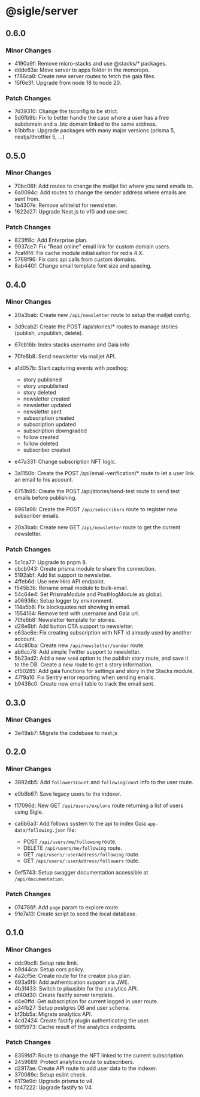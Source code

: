 # @sigle/server

## 0.6.0

### Minor Changes

- 4190a9f: Remove micro-stacks and use @stacks/\* packages.
- ddde83a: Move server to apps folder in the monorepo.
- f786ca8: Create new server routes to fetch the gaia files.
- 15f6e3f: Upgrade from node 18 to node 20.

### Patch Changes

- 7d39310: Change the tsconfig to be strict.
- 5d6fb9b: Fix to better handle the case where a user has a free subdomain and a .btc domain linked to the same address.
- b1bbfba: Upgrade packages with many major versions (prisma 5, nestjs/throttler 5, ...)

## 0.5.0

### Minor Changes

- 70bc06f: Add routes to change the mailjet list where you send emails to.
- 6a0094c: Add routes to change the sender address where emails are sent from.
- 1b4307e: Remove whitelist for newsletter.
- 1622d27: Upgrade Nest.js to v10 and use swc.

### Patch Changes

- 823ff8c: Add Enterprise plan.
- 9937ce7: Fix "Read online" email link for custom domain users.
- 7caf4f4: Fix cache module initialisation for redis 4.X.
- 5768f96: Fix cors api calls from custom domains.
- 8ab440f: Change email template font size and spacing.

## 0.4.0

### Minor Changes

- 20a3bab: Create new `/api/newsletter` route to setup the mailjet config.
- 3d9cab2: Create the POST /api/stories/\* routes to manage stories (publish, unpublish, delete).
- 67cb16b: Index stacks username and Gaia info
- 70fe8b8: Send newsletter via mailjet API.
- a1d057b: Start capturing events with posthog:

  - story published
  - story unpublished
  - story deleted
  - newsletter created
  - newsletter updated
  - newsletter sent
  - subscription created
  - subscription updated
  - subscription downgraded
  - follow created
  - follow deleted
  - subscriber created

- e47a331: Change subscription NFT logic.
- 3a1150b: Create the POST /api/email-verification/\* route to let a user link an email to his account.
- 6751b95: Create the POST /api/stories/send-test route to send test emails before publishing.
- 8961a96: Create the POST `/api/subscribers` route to register new subscriber emails.
- 20a3bab: Create new GET `/api/newsletter` route to get the current newsletter.

### Patch Changes

- 5c1ca77: Upgrade to pnpm 8.
- cbcb043: Create prisma module to share the connection.
- 5192abf: Add list support to newsletter.
- 4ffeb6d: Use new Hiro API endpoint.
- f545b3b: Rename email module to bulk-email.
- 54c64e4: Set PrismaModule and PostHogModule as global.
- a06936c: Setup logger by environment.
- 114a5b6: Fix blockquotes not showing in email.
- 1554164: Remove test with username and Gaia url.
- 70fe8b8: Newsletter template for stories.
- d28e6bf: Add button CTA support to newsletter.
- e63ae8e: Fix creating subscription with NFT id already used by another account.
- 44c80ba: Create new `/api/newsletter/sender` route.
- ab6cc78: Add simple Twitter support to newsletter.
- 5b23ad2: Add a new `send` option to the publish story route, and save it to the DB. Create a new route to get a story information.
- cf50285: Add gaia functions for settings and story in the Stacks module.
- 47f9a16: Fix Sentry error reporting when sending emails.
- b9438c0: Create new email table to track the email sent.

## 0.3.0

### Minor Changes

- 3e49ab7: Migrate the codebase to nest.js

## 0.2.0

### Minor Changes

- 3892db5: Add `followersCount` and `followingCount` info to the user route.
- e0b8b67: Save legacy users to the indexer.
- f17096d: New GET `/api/users/explore` route returning a list of users using Sigle.
- ca6b6a3: Add follows system to the api to index Gaia `app-data/following.json` file:

  - POST `/api/users/me/following` route.
  - DELETE `/api/users/me/following` route.
  - GET `/api/users/:userAddress/following` route.
  - GET `/api/users/:userAddress/followers` route.

- 0ef5743: Setup swagger documentation accessible at `/api/documentation`.

### Patch Changes

- 074786f: Add `page` param to explore route.
- 91e7a13: Create script to seed the local database.

## 0.1.0

### Minor Changes

- ddc9bc8: Setup rate limit.
- b9d44ca: Setup cors policy.
- 4a2cf5e: Create route for the creator plus plan.
- 693a6f9: Add authentication support via JWE.
- 4b3f433: Switch to plausible for the analytics API.
- df40d30: Create fastify server template.
- d4e0ffd: Get subscription for current logged in user route.
- a34fb27: Setup postgres DB and user schema.
- bf2bb5a: Migrate analytics API.
- 4cd2424: Create fastify plugin authenticating the user.
- 98f5973: Cache result of the analytics endpoints.

### Patch Changes

- 8359fd7: Route to change the NFT linked to the current subscription.
- 2459689: Protect analytics route to subscribers.
- d2917ae: Create API route to add user data to the indexer.
- 370089c: Setup eslint check.
- 6179e9d: Upgrade prisma to v4.
- fd47222: Upgrade fastify to V4.
